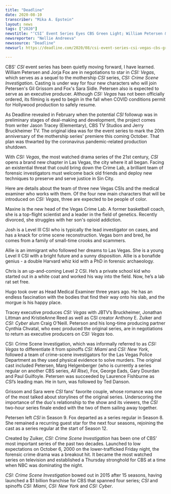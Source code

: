 ```yaml
---
title: "Deadline"
date: 2020-08-10
transcriber: "Mika A. Epstein"
layout: news
tags: ["2020"]
newstitle: "‘CSI’ Event Series Eyes CBS Green Light; William Petersen & Jorja Fox In Negotiations To Return; Meet the New Vegas Team Members"
newsreporter: "Nellie Andreeva"
newssource: "Deadline"
newsurl: https://deadline.com/2020/08/csi-event-series-csi-vegas-cbs-green-light-william-petersen-jorja-fox-to-return-star-new-team-members-cast-descriptions-1203007603/

---
```


CBS' _CSI_ event series has been quietly moving forward, I have learned. William Petersen and Jorja Fox are in negotiations to star in _CSI: Vegas_, which serves as a sequel to the mothership _CSI_ series, _CSI: Crime Scene Investigation_. Casting is under way for four new characters who will join Petersen's Gil Grissom and Fox's Sara Sidle. Petersen also is expected to serve as an executive producer. Although _CSI: Vegas_ has not been officially ordered, its filming is eyed to begin in the fall when COVID conditions permit for Hollywood production to safely resume.

As Deadline revealed in February when the potential _CSI_ followup was in preliminary stages of deal-making and development, the project comes from writer Jason Tracey (Elementary), CBS TV Studios and Jerry Bruckheimer TV. The original idea was for the event series to mark the 20th anniversary of the mothership series' premiere this coming October. That plan was thwarted by the coronavirus pandemic-related production shutdown.

With _CSI: Vegas_, the most watched drama series of the 21st century, _CSI_ opens a brand new chapter in Las Vegas, the city where it all began. Facing an existential threat that could bring down the Crime Lab, a brilliant team of forensic investigators must welcome back old friends and deploy new techniques to preserve and serve justice in Sin City.

Here are details about the team of three new Vegas CSIs and the medical examiner who works with them. Of the four new main characters that will be introduced on _CSI: Vegas_, three are expected to be people of color.

Maxine is the new head of the Vegas Crime Lab. A former basketball coach, she is a top-flight scientist and a leader in the field of genetics. Recently divorced, she struggles with her son's opioid addiction.

Josh is a Level III CSI who is typically the lead investigator on cases, and has a knack for crime scene reconstruction. Vegas born and bred, he comes from a family of small-time crooks and scammers.

Allie is an immigrant who followed her dreams to Las Vegas. She is a young Level II CSI with a bright future and a sunny disposition. Allie is a bonafide genius - a double Harvard whiz kid with a PhD in forensic archaeology.

Chris is an up-and-coming Level 2 CSI. He’s a private school kid who started out in a white coat and worked his way into the field. Now, he’s a lab rat set free.

Hugo took over as Head Medical Examiner three years ago. He has an endless fascination with the bodies that find their way onto his slab, and the morgue is his happy place.

Tracey executive produces _CSI: Vegas_ with JBTV’s Bruckheimer, Jonathan Littman and KristieAnne Reed as well as CSI creator Anthony E. Zuiker and _CSI: Cyber_ alum Craig O'Neill. Peterson and his long-time producing partner Cynthia Chvatal, who exec produced the original series, are in negotiations to return as executive producers on _CSI: Vegas_ too.

CSI: Crime Scene Investigation, which was informally referred to as _CSI: Vegas_ to differentiate it from spinoffs _CSI: Miami_ and _CSI: New York_, followed a team of crime-scene investigators for the Las Vegas Police Department as they used physical evidence to solve murders. The original cast included Petersen, Marg Helgenberger (who is currently a series regular on another CBS series, _All Rise_), Fox, George Eads, Gary Dourdan and Paul Guilfoyle. Petersen was succeeded by Laurence Fishburne as _CSI_’s leading man. He in turn, was followed by Ted Danson.

Grissom and Sara were _CSI_ fans' favorite couple, whose romance was one of the most talked about storylines of the original series. Underscoring the importance of the duo's relationship to the show and its viewers, the _CSI_ two-hour series finale ended with the two of them sailing away together.

Petersen left _CSI_ in Season 9. Fox departed as a series regular in Season 8. She remained a recurring guest star for the next four seasons, rejoining the cast as a series regular at the start of Season 12.

Created by Zuiker, _CSI: Crime Scene Investigation_ has been one of CBS’ most important series of the past two decades. Launched to low expectations on October 6, 2000 on the lower-trafficked Friday night, the forensic crime drama was a breakout hit. It became the most watched series on television and established a Thursday stronghold for CBS at a time when NBC was dominating the night.

_CSI: Crime Scene Investigation_ bowed out in 2015 after 15 seasons, having launched a $1 billion franchise for CBS that spanned four series; _CSI_ and spinoffs _CSI: Miami_, _CSI: New York_ and _CSI: Cyber_.
